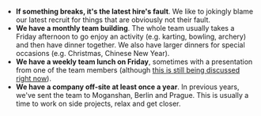 - **If something breaks, it's the latest hire's fault**. We like to jokingly blame our latest recruit for things that are obviously not their fault.
- **We have a monthly team building**. The whole team usually takes a Friday afternoon to go enjoy an activity (e.g. karting, bowling, archery) and then have dinner together. We also have larger dinners for special occasions (e.g. Christmas, Chinese New Year).
- **We have a weekly team lunch on Friday**, sometimes with a presentation from one of the team members (although [this is still being discussed right now](https://github.com/Wiredcraft/wiredcraft.github.io/issues/2244#issuecomment-187641759)).
- **We have a company off-site at least once a year**. In previous years, we've sent the team to Moganshan, Berlin and Prague. This is usually a time to work on side projects, relax and get closer.
